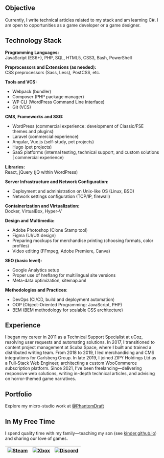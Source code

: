 ## Objective

Currently, I write technical articles related to my stack and am learning C#. I am open to opportunities as a game developer or a game designer.

## Technology Stack

**Programming Languages:**   
JavaScript (ES6+), PHP, SQL, HTML5, CSS3, Bash, PowerShell

**Preprocessors and Extensions (as needed):**   
CSS preprocessors (Sass, Less), PostCSS, etc.

**Tools and VCS:**
- Webpack (bundler)
- Composer (PHP package manager)
- WP CLI (WordPress Command Line Interface)
- Git (VCS)

**CMS, Frameworks and SSG:**
- WordPress (commercial experience: development of Classic/FSE themes and plugins)
- Laravel (commercial experience)
- Angular, Vue.js (self-study, pet projects)
- Hugo (pet projects)
- SaaS platforms (internal testing, technical support, and custom solutions | commercial experience)

**Libraries:**   
React, jQuery (jQ within WordPress)

**Server Infrastructure and Network Configuration:**
- Deployment and administration on Unix-like OS (Linux, BSD)
- Network settings configuration (TCP/IP, firewall)

**Containerization and Virtualization:**   
Docker, VirtualBox, Hyper-V

**Design and Multimedia:**
- Adobe Photoshop (Clone Stamp tool)
- Figma (UI/UX design)
- Preparing mockups for merchandise printing (choosing formats, color profiles)
- Video editing (FFmpeg, Adobe Premiere, Canva)

**SEO (basic level):**
- Google Analytics setup
- Proper use of hreflang for multilingual site versions
- Meta-data optimization, sitemap.xml

**Methodologies and Practices:**
- DevOps (CI/CD, build and deployment automation)
- OOP (Object-Oriented Programming: JavaScript, PHP)
- BEM (BEM methodology for scalable CSS architecture)

## Experience

I began my career in 2011 as a Technical Support Specialist at uCoz, resolving user requests and automating solutions. In 2017, I transitioned to content project management at Scuba Space, where I built and trained a distributed writing team. From 2018 to 2019, I led merchandising and CMS integrations for Carlsberg Group. In late 2019, I joined ZIPY Holdings Ltd as a Full-Stack Web Engineer, architecting a custom WooCommerce subscription platform. Since 2021, I’ve been freelancing—delivering responsive web solutions, writing in-depth technical articles, and advising on horror-themed game narratives.

## Portfolio

Explore my micro-studio work at [@PhantomDraft](https://github.com/PhantomDraft)

## In My Free Time

I spend quality time with my family—teaching my son (see [kinder.github.io](https://github.com/PhantomDraft/kinder.github.io)) and sharing our love of games.

| [![Steam](https://img.shields.io/badge/Steam-%231B2838?style=flat&logo=steam&logoColor=white)](https://steamcommunity.com/id/messrs-canon-and-tykhon/) | [![Xbox](https://img.shields.io/badge/Xbox-%231072CE?style=flat&logo=xbox&logoColor=white)](#) | [![Discord](https://img.shields.io/badge/Discord-%235865F2?style=flat&logo=discord&logoColor=white)](https://discord.com/users/pan_canon) |
|:---:|:---:|:---:|
